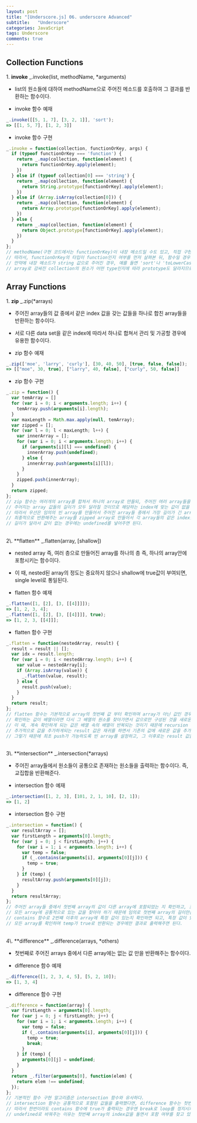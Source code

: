 ```yaml
---
layout: post
title: "[Underscore.js] 06. underscore Advanced"
subtitle:   "Underscore"
categories: JavaScript
tags: Underscore
comments: true
---
```


## Collection Functions

1\. **invoke** _.invoke(list, methodName, *arguments)

 - list의 원소들에 대하여 methodName으로 주어진 메소드를 호출하여 그 결과를 반환하는 함수이다.

 - invoke 함수 예재  
```javascript
_.invoke([[5, 1, 7], [3, 2, 1]], 'sort');
=> [[1, 5, 7], [1, 2, 3]]
```

 - invoke 함수 구현  
```javascript
_.invoke = function(collection, functionOrKey, args) {
  if (typeof functionOrKey === 'function') {
    return _.map(collection, function(element) {
      return functionOrKey.apply(element);
    })
  } else if (typeof collection[0] === 'string') {
    return _.map(collection, function(element) {
      return String.prototype[functionOrKey].apply(element);
    })
  } else if (Array.isArray(collection[0])) {
    return _.map(collection, function(element) {
      return Array.prototype[functionOrKey].apply(element);
    })
  } else {
    return _.map(collection, function(element) {
      return Object.prototype[functionOrKey].apply(element);
    })
  }
};
// methodName(구현 코드에서는 functionOrKey)이 내장 메소드일 수도 있고, 직접 구현한 함수일 수도 있다.
// 따라서, functionOrKey의 타입이 function인지 여부를 먼저 살펴본 뒤, 함수일 경우 각 원소의 반환값을 출력한다.
// 만약에 내장 메소드가 string 값으로 주어진 경우, 예를 들면 'sort'나 'toLowerCase'일 때는 prototype을 사용하여 해당 매소드를 적용할 수 있다.
// array로 감싸진 collection의 원소가 어떤 type인지에 따라 prototype도 달라지므로 이에 대한 구분이 필요하다.
```

## Array Functions

1\. **zip** _.zip(*arrays)

 - 주어진 array들의 값 중에서 같은 index 값을 갖는 값들을 하나로 합친 array들을 반환하는 함수이다.
 - 서로 다른 data set을 같은 index에 따라서 하나로 합쳐서 관리 및 가공할 경우에 유용한 함수이다.

 - zip 함수 예재  
```javascript
_.zip(['moe', 'larry', 'curly'], [30, 40, 50], [true, false, false]);
=> [["moe", 30, true], ["larry", 40, false], ["curly", 50, false]]
```

 - zip 함수 구현  
```javascript
_.zip = function() {
  var temArray = []
  for (var i = 0; i < arguments.length; i++) {
    temArray.push(arguments[i].length);
  }
  var maxLength = Math.max.apply(null, temArray);
  var zipped = [];
  for (var l = 0; l < maxLength; l++) {
    var innerArray = [];
    for (var i = 0; i < arguments.length; i++) {
      if (arguments[i][l] === undefined) {
        innerArray.push(undefined);
      } else {
        innerArray.push(arguments[i][l]);
      }
    }
    zipped.push(innerArray);
  }
  return zipped;
};
// zip 함수는 여러개의 array를 합쳐서 하나의 array로 만들되, 주어진 여러 array들을 합칠 때에는 같은 index에 해당하는 값들을 inner array로 묶어야 한다.
// 주어지는 array 값들의 길이가 모두 달라질 것이므로 해당하는 index에 맞는 값이 없을 경우에는 undefined를 추가해주면 된다.
// 따라서 우선은 임의의 빈 array를 만들어서 주어진 array들 중에서 가장 길이가 긴 array의 값을 찾아서 maxLength라는 변수로 정할 수 있다.
// 최종적으로 반환해주는 array를 zipped array로 만들어서 각 array들의 같은 index값을 zipped 안의 innerArray에 넣어주되,
// 길이가 달라서 값이 없는 경우에는 undefined를 넣어주면 된다.
```
<br/>
2\. **flatten** _.flatten(array, [shallow])

 - nested array 즉, 여러 층으로 만들어진 array를 하나의 층 즉, 하나의 array안에 포함시키는 함수이다.
 - 이 때, nested된 array의 정도는 중요하지 않으나 shallow에 true값이 부여되면, single level로 통일된다.

 - flatten 함수 예재  
```javascript
_.flatten([1, [2], [3, [[4]]]]);
=> [1, 2, 3, 4];  
_.flatten([1, [2], [3, [[4]]]], true);
=> [1, 2, 3, [[4]]];
```

 - flatten 함수 구현  
```javascript
_.flatten = function(nestedArray, result) {
  result = result || [];
  var idx = result.length;
  for (var i = 0; i < nestedArray.length; i++) {
    var value = nestedArray[i];
    if (Array.isArray(value)) {
      _.flatten(value, result);
    } else {
      result.push(value);
    }
  }
  return result;
};
// flatten 함수는 기본적으로 array의 첫번째 값 부터 확인하며 array가 아닌 값인 경우에만 새로운 배열에 추가시키고,
// 확인하는 값이 배열이라면 다시 그 배열의 원소를 찾아가면서 값으로만 구성된 것을 새로운 배열에 추가해야 한다.
// 이 때, 계속 확인하게 되는 값은 배열 속의 배열이 반복되는 것이기 때문에 recursion 즉, 재귀를 사용하여 확인해볼 수 있다.
// 추가적으로 값을 추가하게되는 result 값은 재귀를 하면서 기존의 값에 새로운 값을 추가해야 한다.
// 그렇기 때문에 최초 push가 가능하도록 빈 array를 설정하고, 그 이후로는 result 값을 가져올 수 있도록 한다.
```
<br/>
3\. **intersection** _.intersection(*arrays)

 - 주어진 array들에서 원소들이 공통으로 존재하는 원소들을 출력하는 함수이다. 즉, 교집합을 반환해준다.

 - intersection 함수 예재  
```javascript
_.intersection([1, 2, 3], [101, 2, 1, 10], [2, 1]);
=> [1, 2]
```

 - intersection 함수 구현  
```javascript
_.intersection = function() {
  var resultArray = [];
  var firstLength = arguments[0].length;
  for (var j = 0; j < firstLength; j++) {
    for (var i = 1; i < arguments.length; i++) {
      var temp = false;
      if (_.contains(arguments[i], arguments[0][j])) {
        temp = true;
      }
    } if (temp) {
      resultArray.push(arguments[0][j]);
    }
  }
  return resultArray;
};
// 주어진 array들 중에서 첫번째 array의 값이 다른 array에 포함되었는 지 확인하고, 포함된 경우 결과값으로 출력할 array에 추가하면 된다.
// 모든 array에 공통적으로 있는 값을 찾아야 하기 때문에 임의로 첫번째 array의 길이만큼만 검토해보면 된다.
// contains 함수로 2번쨰 이후의 array에 특정 값이 있는지 확인하면 되고, 특정 값이 있어서 true가 반환될 경우 temp라는 임의의 변수를 true로 바꾼다.
// 모든 array를 확인하며 temp가 true로 반환되는 경우에만 결과로 출력해주면 된다.
```
<br/>
4\. **difference** _.difference(arrays, *others)

 - 첫번째로 주어진 arrays 중에서 다른 array에는 없는 값 만을 반환해주는 함수이다.

 - difference 함수 예재  
```javascript
_.difference([1, 2, 3, 4, 5], [5, 2, 10]);
=> [1, 3, 4]
```

 - difference 함수 구현  
```javascript
_.difference = function(array) {
  var firstLength = arguments[0].length;
  for (var j = 0; j < firstLength; j++) {
    for (var i = 1; i < arguments.length; i++) {
      var temp = false;
      if (_.contains(arguments[i], arguments[0][j])) {
        temp = true;
        break;
      }
    } if (temp) {
      arguments[0][j] = undefined;
    }
  }
  return _.filter(arguments[0], function(elem) {
    return elem !== undefined;
  });
};
// 기본적인 함수 구현 알고리즘은 intersection 함수와 유사하다.
// intersection 함수는 공통적으로 포함된 값들을 출력했다면, difference 함수는 첫번째 array의 원소 중에서 다른 array 내에 있는 원소는 제외해야 한다.
// 따라서 한번이라도 contains 함수에 true가 출력되는 경우엔 break로 loop를 정지시켜 해당 원소를 undefined로 만들어준 뒤 filter를 하면 된다.
// undefined로 바꿔주는 이유는 첫번쨰 array의 index값을 돌면서 포함 여부를 찾고 있기에 index값의 혼란을 없애기 위한 과정이다.
```
<br/>
